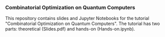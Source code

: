 ### Combinatorial Optimization on Quantum Computers

This repository contains slides and Jupyter Notebooks for the tutorial "Combinatorial Optimization on Quantum Computers". The tutorial has two parts: theoretical (Slides.pdf) and hands-on (Hands-on.ipynb).
